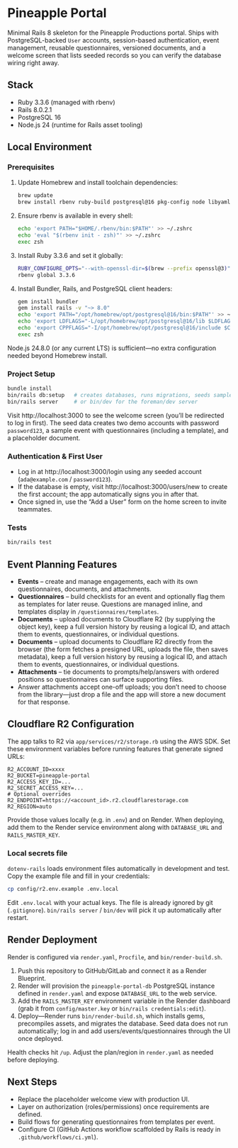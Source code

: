 # Pineapple Portal

Minimal Rails 8 skeleton for the Pineapple Productions portal. Ships with PostgreSQL-backed `User` accounts, session-based authentication, event management, reusable questionnaires, versioned documents, and a welcome screen that lists seeded records so you can verify the database wiring right away.

## Stack
- Ruby 3.3.6 (managed with rbenv)
- Rails 8.0.2.1
- PostgreSQL 16
- Node.js 24 (runtime for Rails asset tooling)

## Local Environment

### Prerequisites
1. Update Homebrew and install toolchain dependencies:
   ```bash
   brew update
   brew install rbenv ruby-build postgresql@16 pkg-config node libyaml libffi
   ```
2. Ensure rbenv is available in every shell:
   ```bash
   echo 'export PATH="$HOME/.rbenv/bin:$PATH"' >> ~/.zshrc
   echo 'eval "$(rbenv init - zsh)"' >> ~/.zshrc
   exec zsh
   ```
3. Install Ruby 3.3.6 and set it globally:
   ```bash
   RUBY_CONFIGURE_OPTS="--with-openssl-dir=$(brew --prefix openssl@3)" rbenv install 3.3.6
   rbenv global 3.3.6
   ```
4. Install Bundler, Rails, and PostgreSQL client headers:
   ```bash
   gem install bundler
   gem install rails -v "~> 8.0"
   echo 'export PATH="/opt/homebrew/opt/postgresql@16/bin:$PATH"' >> ~/.zshrc
   echo 'export LDFLAGS="-L/opt/homebrew/opt/postgresql@16/lib $LDFLAGS"' >> ~/.zshrc
   echo 'export CPPFLAGS="-I/opt/homebrew/opt/postgresql@16/include $CPPFLAGS"' >> ~/.zshrc
   exec zsh
   ```

Node.js 24.8.0 (or any current LTS) is sufficient—no extra configuration needed beyond Homebrew install.

### Project Setup
```bash
bundle install
bin/rails db:setup   # creates databases, runs migrations, seeds sample users
bin/rails server     # or bin/dev for the foreman/dev server
```

Visit http://localhost:3000 to see the welcome screen (you’ll be redirected to log in first). The seed data creates two demo accounts with password `password123`, a sample event with questionnaires (including a template), and a placeholder document.

### Authentication & First User
- Log in at http://localhost:3000/login using any seeded account (`ada@example.com` / `password123`).
- If the database is empty, visit http://localhost:3000/users/new to create the first account; the app automatically signs you in after that.
- Once signed in, use the “Add a User” form on the home screen to invite teammates.

### Tests
```bash
bin/rails test
```

## Event Planning Features

- **Events** – create and manage engagements, each with its own questionnaires, documents, and attachments.
- **Questionnaires** – build checklists for an event and optionally flag them as templates for later reuse. Questions are managed inline, and templates display in `/questionnaires/templates`.
- **Documents** – upload documents to Cloudflare R2 (by supplying the object key), keep a full version history by reusing a logical ID, and attach them to events, questionnaires, or individual questions.
- **Documents** – upload documents to Cloudflare R2 directly from the browser (the form fetches a presigned URL, uploads the file, then saves metadata), keep a full version history by reusing a logical ID, and attach them to events, questionnaires, or individual questions.
- **Attachments** – tie documents to prompts/help/answers with ordered positions so questionnaires can surface supporting files.
- Answer attachments accept one-off uploads; you don’t need to choose from the library—just drop a file and the app will store a new document for that response.

## Cloudflare R2 Configuration

The app talks to R2 via `app/services/r2/storage.rb` using the AWS SDK. Set these environment variables before running features that generate signed URLs:

```
R2_ACCOUNT_ID=xxxx
R2_BUCKET=pineapple-portal
R2_ACCESS_KEY_ID=...
R2_SECRET_ACCESS_KEY=...
# Optional overrides
R2_ENDPOINT=https://<account_id>.r2.cloudflarestorage.com
R2_REGION=auto
```

Provide those values locally (e.g. in `.env`) and on Render. When deploying, add them to the Render service environment along with `DATABASE_URL` and `RAILS_MASTER_KEY`.

### Local secrets file

`dotenv-rails` loads environment files automatically in development and test. Copy the example file and fill in your credentials:

```bash
cp config/r2.env.example .env.local
```

Edit `.env.local` with your actual keys. The file is already ignored by git (`.gitignore`). `bin/rails server` / `bin/dev` will pick it up automatically after restart.

## Render Deployment
Render is configured via `render.yaml`, `Procfile`, and `bin/render-build.sh`.

1. Push this repository to GitHub/GitLab and connect it as a Render Blueprint.
2. Render will provision the `pineapple-portal-db` PostgreSQL instance defined in `render.yaml` and expose `DATABASE_URL` to the web service.
3. Add the `RAILS_MASTER_KEY` environment variable in the Render dashboard (grab it from `config/master.key` or `bin/rails credentials:edit`).
4. Deploy—Render runs `bin/render-build.sh`, which installs gems, precompiles assets, and migrates the database. Seed data does not run automatically; log in and add users/events/questionnaires through the UI once deployed.

Health checks hit `/up`. Adjust the plan/region in `render.yaml` as needed before deploying.

## Next Steps
- Replace the placeholder welcome view with production UI.
- Layer on authorization (roles/permissions) once requirements are defined.
- Build flows for generating questionnaires from templates per event.
- Configure CI (GitHub Actions workflow scaffolded by Rails is ready in `.github/workflows/ci.yml`).
